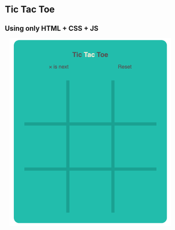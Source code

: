 # Tic Tac Toe
## Using only HTML + CSS + JS

<img src="game.png" alt="game" style="margin-left: 15px;" />

